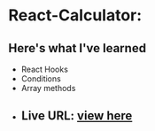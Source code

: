 
# React-Calculator:
## Here's what I've learned
-  React Hooks
-  Conditions
-  Array methods
-  ## Live URL: [view here](https://calc-react-two.vercel.app/)
